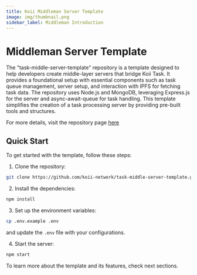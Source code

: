 ```yaml
---
title: Koii Middleman Server Template
image: img/thumbnail.png
sidebar_label: Middleman Introduction
---
```


# Middleman Server Template

The "task-middle-server-template" repository is a template designed to help developers create middle-layer servers that bridge Koii Task. It provides a foundational setup with essential components such as task queue management, server setup, and interaction with IPFS for fetching task data. The repository uses Node.js and MongoDB, leveraging Express.js for the server and async-await-queue for task handling. This template simplifies the creation of a task processing server by providing pre-built tools and structures.

For more details, visit the repository page [here](https://github.com/koii-network/task-middle-server-template)

## Quick Start

To get started with the template, follow these steps:

1. Clone the repository:

```bash
git clone https://github.com/koii-network/task-middle-server-template.git
```

2. Install the dependencies:

```bash
npm install
```

3. Set up the environment variables:

```bash
cp .env.example .env
```

and update the `.env` file with your configurations.


4. Start the server:

```bash
npm start
```

To learn more about the template and its features, check next sections.
